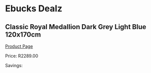 
# Ebucks Dealz
## Classic Royal Medallion Dark Grey Light Blue 120x170cm
[Product Page](https://www.ebucks.com/web/shop/productSelected.do?prodId=1210599726&catId=1209942441)

Price: R2289.00

Savings: 


	